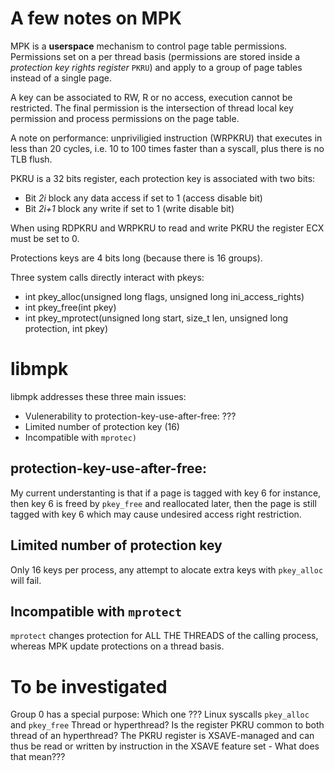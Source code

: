 # A few notes on MPK

MPK is a __userspace__ mechanism to control page table permissions. Permissions set on a per thread basis (permissions are stored inside a _protection key rights register_ `PKRU`) and apply to a group of page tables instead of a single page. 

A key can be associated to RW, R or no access, execution cannot be restricted. The final permission is the intersection of thread local key permission and process permissions on the page table. 

A note on performance: unpriviligied instruction (WRPKRU) that executes in less than 20 cycles, i.e. 10 to 100 times faster than a syscall, plus there is no TLB flush.

PKRU is a 32 bits register, each protection key is associated with two bits:
- Bit _2i_ block any data access if set to 1 (access disable bit)
- Bit _2i+1_ block any write if set to 1 (write disable bit)

When using RDPKRU and WRPKRU to read and write PKRU the register ECX must be set to 0.

Protections keys are 4 bits long (because there is 16 groups).

Three system calls directly interact with pkeys:
- int pkey_alloc(unsigned long flags, unsigned long ini_access_rights)
- int pkey_free(int pkey)
- int pkey_mprotect(unsigned long start, size_t len, unsigned long protection, int pkey)


# libmpk

libmpk addresses these three main issues:
- Vulenerability to protection-key-use-after-free: ???
- Limited number of protection key (16)
- Incompatible with `mprotec)` 

## protection-key-use-after-free:

My current understanting is that if a page is tagged with key 6 for instance, then key 6 is freed by `pkey_free` and reallocated later, then the page is still tagged with key 6 which may cause undesired access right restriction.

## Limited number of protection key

Only 16 keys per process, any attempt to alocate extra keys with `pkey_alloc` will fail.

## Incompatible with `mprotect`

`mprotect` changes protection for ALL THE THREADS of the calling process, whereas MPK update protections on a thread basis.

# To be investigated

Group 0 has a special purpose: Which one ???
Linux syscalls `pkey_alloc` and `pkey_free`
Thread or hyperthread? Is the register PKRU common to both thread of an hyperthread?
The PKRU register is XSAVE-managed and can thus be read or written by instruction in the XSAVE feature set - What does that mean???
